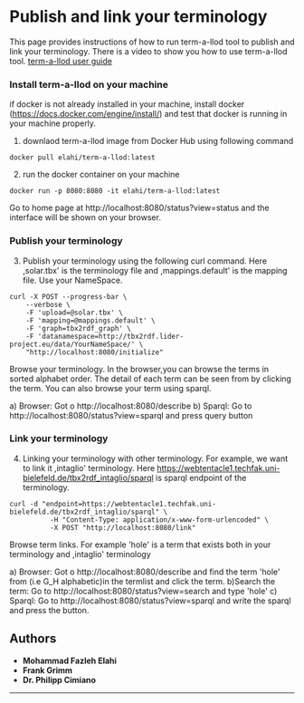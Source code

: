 # Publish and link your terminology
This page provides instructions of how to run term-a-llod tool to publish and link your terminology. There is a video to show you how to use term-a-llod tool. [term-a-llod user guide](https://github.com/fazleh2010/term-a-llod-demo/blob/master/testvedio.mov) 
### Install term-a-llod on your machine
if docker is not already installed in your machine, install docker (https://docs.docker.com/engine/install/) and test that docker is running in your machine properly.
1. downlaod term-a-llod image from Docker Hub using following command
```
docker pull elahi/term-a-llod:latest
```
2. run the docker container on your machine
```
docker run -p 8080:8080 -it elahi/term-a-llod:latest
```
Go to home page at http://localhost:8080/status?view=status and the interface will be shown on your browser.

### Publish your terminology
3. Publish your terminology using the following curl command. Here ,solar.tbx' is the terminology file and ,mappings.default' is the mapping file. Use your NameSpace.
```
curl -X POST --progress-bar \
    --verbose \
    -F 'upload=@solar.tbx' \
    -F 'mapping=@mappings.default' \
    -F 'graph=tbx2rdf_graph' \
    -F 'datanamespace=http://tbx2rdf.lider-project.eu/data/YourNameSpace/' \
    "http://localhost:8080/initialize"
```
Browse your terminology. In the browser,you can browse the terms in sorted alphabet order. The detail of each term can be seen from by clicking the term. You can also browse your term using sparql.

a) Browser: Got o http://localhost:8080/describe
b) Sparql: Go to http://localhost:8080/status?view=sparql and press query button

### Link your terminology
4. Linking your terminology with other terminology. For example, we want to link it ,intaglio' terminology. Here https://webtentacle1.techfak.uni-bielefeld.de/tbx2rdf_intaglio/sparql is sparql endpoint of the  terminology. 
```
curl -d "endpoint=https://webtentacle1.techfak.uni-bielefeld.de/tbx2rdf_intaglio/sparql" \
          -H "Content-Type: application/x-www-form-urlencoded" \
          -X POST "http://localhost:8080/link"      
 ```
Browse term links. For example 'hole' is a term that exists both in your terminology and ,intaglio' terminology

a) Browser: Got o http://localhost:8080/describe and find the term 'hole' from (i.e G_H alphabetic)in the termlist and click the term.
b)Search the term: Go to http://localhost:8080/status?view=search  and type 'hole' 
c) Sparql: Go to http://localhost:8080/status?view=sparql and write the sparql and press the button.

## Authors
* **Mohammad Fazleh Elahi**
* **Frank Grimm**
* **Dr. Philipp Cimiano**



---
